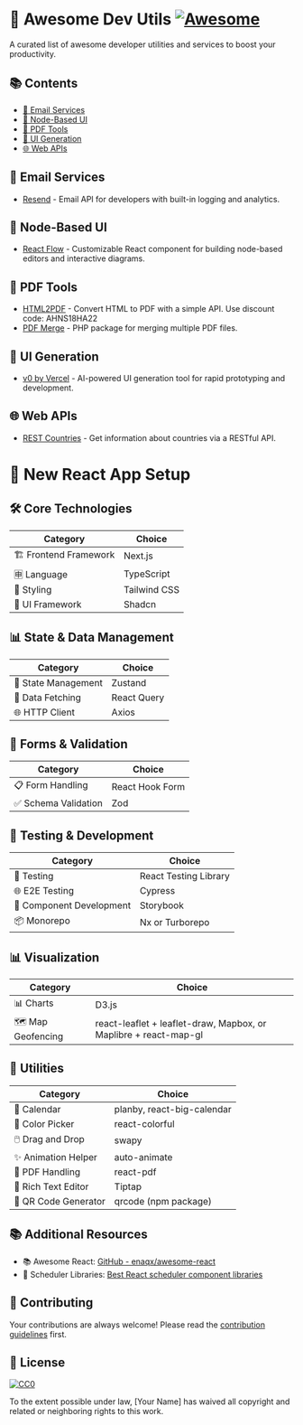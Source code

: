 # 🚀 Awesome Dev Utils [![Awesome](https://awesome.re/badge.svg)](https://awesome.re)

A curated list of awesome developer utilities and services to boost your productivity.

## 📚 Contents

- [📧 Email Services](#email-services)
- [🔀 Node-Based UI](#node-based-ui)
- [📄 PDF Tools](#pdf-tools)
- [🎨 UI Generation](#ui-generation)
- [🌐 Web APIs](#web-apis)

## 📧 Email Services

- [Resend](https://resend.com/) - Email API for developers with built-in logging and analytics.

## 🔀 Node-Based UI

- [React Flow](https://reactflow.dev/) - Customizable React component for building node-based editors and interactive diagrams.

## 📄 PDF Tools

- [HTML2PDF](https://pdfendpoint.com/) - Convert HTML to PDF with a simple API. Use discount code: AHNS18HA22
- [PDF Merge](https://packagist.org/packages/karriere/pdf-merge) - PHP package for merging multiple PDF files.

## 🎨 UI Generation

- [v0 by Vercel](https://v0.dev/) - AI-powered UI generation tool for rapid prototyping and development.

## 🌐 Web APIs

- [REST Countries](https://restcountries.com/) - Get information about countries via a RESTful API.

# 🚀 New React App Setup

## 🛠️ Core Technologies

| Category | Choice |
|----------|--------|
| 🏗️ Frontend Framework | Next.js |
| 🈸 Language | TypeScript |
| 🎨 Styling | Tailwind CSS |
| 🧱 UI Framework | Shadcn |

## 📊 State & Data Management

| Category | Choice |
|----------|--------|
| 🔄 State Management | Zustand |
| 📡 Data Fetching | React Query |
| 🌐 HTTP Client | Axios |

## 📝 Forms & Validation

| Category | Choice |
|----------|--------|
| 📋 Form Handling | React Hook Form |
| ✅ Schema Validation | Zod |

## 🧪 Testing & Development

| Category | Choice |
|----------|--------|
| 🧪 Testing | React Testing Library |
| 🌐 E2E Testing | Cypress |
| 🧩 Component Development | Storybook |
| 📦 Monorepo | Nx or Turborepo |

## 📊 Visualization

| Category | Choice |
|----------|--------|
| 📊 Charts | D3.js |
| 🗺️ Map Geofencing | react-leaflet + leaflet-draw, Mapbox, or Maplibre + react-map-gl |

## 🧰 Utilities

| Category | Choice |
|----------|--------|
| 📅 Calendar | planby, react-big-calendar |
| 🎨 Color Picker | react-colorful |
| 🖱️ Drag and Drop | swapy |
| ✨ Animation Helper | auto-animate |
| 📄 PDF Handling | react-pdf |
| 📝 Rich Text Editor | Tiptap |
| 🔳 QR Code Generator | qrcode (npm package) |

## 📚 Additional Resources

- 📚 Awesome React: [GitHub - enaqx/awesome-react](https://github.com/enaqx/awesome-react?tab=readme-ov-file#react-component-libraries)
- 📅 Scheduler Libraries: [Best React scheduler component libraries](https://dev.to/logrocket/best-react-scheduler-component-libraries-4gaa)

## 🤝 Contributing

Your contributions are always welcome! Please read the [contribution guidelines](CONTRIBUTING.md) first.

## 📜 License

[![CC0](https://mirrors.creativecommons.org/presskit/buttons/88x31/svg/cc-zero.svg)](https://creativecommons.org/publicdomain/zero/1.0)

To the extent possible under law, [Your Name] has waived all copyright and related or neighboring rights to this work.
